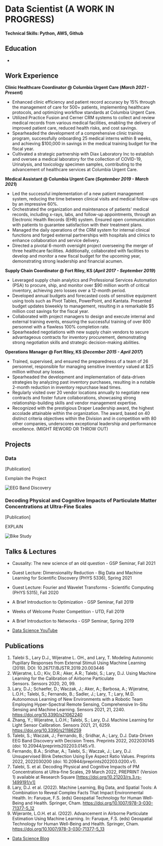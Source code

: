 # Data Scientist (A WORK IN PROGRESS)

#### Technical Skills: Python, AWS, Github

## Education
-

## Work Experience
**Clinic Healthcare Coordinator @ Columbia Urgent Care (_March 2021 - Present_)**
- Enhanced clinic efficiency and patient record accuracy by 15% through the management of care for 500+ patients, implementing healthcare protocols, and optimizing workflow standards at Columbia Urgent Care.
- Utilized Practice Fusion and Cerner CRM systems to collect and review medical records from various medical facilities, enabling the delivery of improved patient care, reduced health risks, and cost savings.
- Spearheaded the development of a comprehensive clinic training program, successfully onboarding 25 medical interns within 8 weeks, and achieving $100,000 in savings in the medical training budget for the fiscal year.
- Cultivated a strategic partnership with Diax Laboratory Inc to establish and oversee a medical laboratory for the collection of COVID-19, Urinalysis, and toxicology specimen samples, contributing to the advancement of healthcare services at Columbia Urgent Care.

**Medical Assistant @ Columbia Urgent Care (_September 2019 - March 2021_)**
- Led the successful implementation of a new patient management system, reducing the time between clinical visits and medical follow-ups by an impressive 60%.
- Orchestrated the organization and maintenance of patients' medical records, including x-rays, labs, and follow-up appointments, through an Electronic Health Records (EHR) system. Ensured open communication with patients to guarantee satisfaction with their treatment plans.
- Managed the daily operations of the CRM system for internal clinical functions and forged external partnerships with hospitals and clinics to enhance collaboration and service delivery.
- Directed a pivotal 6-month oversight project overseeing the merger of three healthcare facilities. Additionally, collaborated with facilities to develop and monitor a new fiscal budget for the upcoming year, demonstrating strong leadership and financial acumen.

**Supply Chain Coordinator @ Fort Riley, KS (_April 2017 - September 2019_)**
- Leveraged supply chain analytics and Professional Services Automation (PSA) to procure, ship, and monitor over $90 million worth of critical inventory, achieving zero losses over a 12-month period.
- Developed annual budgets and forecasted costs of sensitive equipment using tools such as Pivot Tables, PowerPoint, and Kantata. Presented budget updates biweekly to management, resulting in a remarkable $5 million cost savings for the fiscal year.
- Collaborated with project managers to design and execute internal and external training events, ensuring the successful training of over 800 personnel with a flawless 100% completion rate.
- Spearheaded negotiations with new supply chain vendors to secure advantageous contracts for inventory procurement, demonstrating strong negotiation skills and strategic decision-making abilities.

**Operations Manager @ Fort Riley, KS (_December 2015 - April 2017_)**
- Trained, supervised, and ensured the preparedness of a team of 26 personnel, responsible for managing sensitive inventory valued at $25 million without any losses.
- Spearheaded the development and implementation of data-driven strategies by analyzing past inventory purchases, resulting in a notable 2-month reduction in inventory repurchase lead times.
- Regularly visited over 20 vendor locations annually to negotiate new contracts and foster future collaborations, showcasing strong relationship-building skills and vendor management expertise.
- Recognized with the prestigious Draper Leadership award, the highest accolade attainable within the organization. The award, based on 40 distinct criteria objectives within the Division and in competition with 80 other companies, underscores exceptional leadership and performance excellence. (MIGHT REWORD OR THROW OUT)

## Projects
### Data
[Publication]

Exmplain the Project

![EEG Band Discovery](/assets/img/eeg_band_discovery.jpeg)

### Decoding Physical and Cognitive Impacts of Particulate Matter Concentrations at Ultra-Fine Scales
[Publication]

EXPLAIN

![Bike Study](/assets/img/bike_study.jpeg)

## Talks & Lectures
- Causality: The new science of an old question - GSP Seminar, Fall 2021
- Guest Lecture: Dimensionality Reduction - Big Data and Machine Learning for Scientific Discovery (PHYS 5336), Spring 2021
- Guest Lecture: Fourier and Wavelet Transforms - Scientific Computing (PHYS 5315), Fall 2020
- A Brief Introduction to Optimization - GSP Seminar, Fall 2019
- Weeks of Welcome Poster Competition - UTD, Fall 2019
- A Brief Introduction to Networks - GSP Seminar, Spring 2019

- [Data Science YouTube](https://www.youtube.com/channel/UCa9gErQ9AE5jT2DZLjXBIdA)

## Publications
1. Talebi S., Lary D.J., Wijeratne L. OH., and Lary, T. Modeling Autonomic Pupillary Responses from External Stimuli Using Machine Learning (2019). DOI: 10.26717/BJSTR.2019.20.003446
2. Wijeratne, L.O.; Kiv, D.R.; Aker, A.R.; Talebi, S.; Lary, D.J. Using Machine Learning for the Calibration of Airborne Particulate Sensors. Sensors 2020, 20, 99.
3. Lary, D.J.; Schaefer, D.; Waczak, J.; Aker, A.; Barbosa, A.; Wijeratne, L.O.H.; Talebi, S.; Fernando, B.; Sadler, J.; Lary, T.; Lary, M.D. Autonomous Learning of New Environments with a Robotic Team Employing Hyper-Spectral Remote Sensing, Comprehensive In-Situ Sensing and Machine Learning. Sensors 2021, 21, 2240. https://doi.org/10.3390/s21062240
4. Zhang, Y.; Wijeratne, L.O.H.; Talebi, S.; Lary, D.J. Machine Learning for Light Sensor Calibration. Sensors 2021, 21, 6259. https://doi.org/10.3390/s21186259
5. Talebi, S.; Waczak, J.; Fernando, B.; Sridhar, A.; Lary, D.J. Data-Driven EEG Band Discovery with Decision Trees. Preprints 2022, 2022030145 (doi: 10.20944/preprints202203.0145.v1).
6. Fernando, B.A.; Sridhar, A.; Talebi, S.; Waczak, J.; Lary, D.J. Unsupervised Blink Detection Using Eye Aspect Ratio Values. Preprints 2022, 2022030200 (doi: 10.20944/preprints202203.0200.v1).
7. Talebi, S. et al. Decoding Physical and Cognitive Impacts of PM Concentrations at Ultra-fine Scales, 29 March 2022, PREPRINT (Version 1) available at Research Square [https://doi.org/10.21203/rs.3.rs-1499191/v1]
8. Lary, D.J. et al. (2022). Machine Learning, Big Data, and Spatial Tools: A Combination to Reveal Complex Facts That Impact Environmental Health. In: Faruque, F.S. (eds) Geospatial Technology for Human Well-Being and Health. Springer, Cham. https://doi.org/10.1007/978-3-030-71377-5_12
9. Wijerante, L.O.H. et al. (2022). Advancement in Airborne Particulate Estimation Using Machine Learning. In: Faruque, F.S. (eds) Geospatial Technology for Human Well-Being and Health. Springer, Cham. https://doi.org/10.1007/978-3-030-71377-5_13

- [Data Science Blog](https://medium.com/@shawhin)
